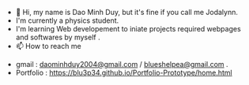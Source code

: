 - 👋 Hi, my name is Dao Minh Duy, but it's fine if you call me Jodalynn.
- I'm currently a physics student.
- I'm learning Web developement to iniate projects required webpages and softwares by myself . 
- 📫 How to reach me 
+ gmail         : daominhduy2004@gmail.com / blueshelpea@gmail.com .
+ Portfolio     : https://blu3p34.github.io/Portfolio-Prototype/home.html


